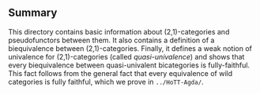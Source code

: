 ## Summary

This directory contains  basic information about (2,1)-categories and
pseudofunctors between them. It also contains a definition of a biequivalence
between (2,1)-categories. Finally, it defines a weak notion of univalence for
(2,1)-categories (called _quasi-univalence_) and shows that every biequivalence
between quasi-univalent bicategories is fully-faithful. This fact follows from
the general fact that every equivalence of wild categories is fully faithful,
which we prove in `../HoTT-Agda/`.